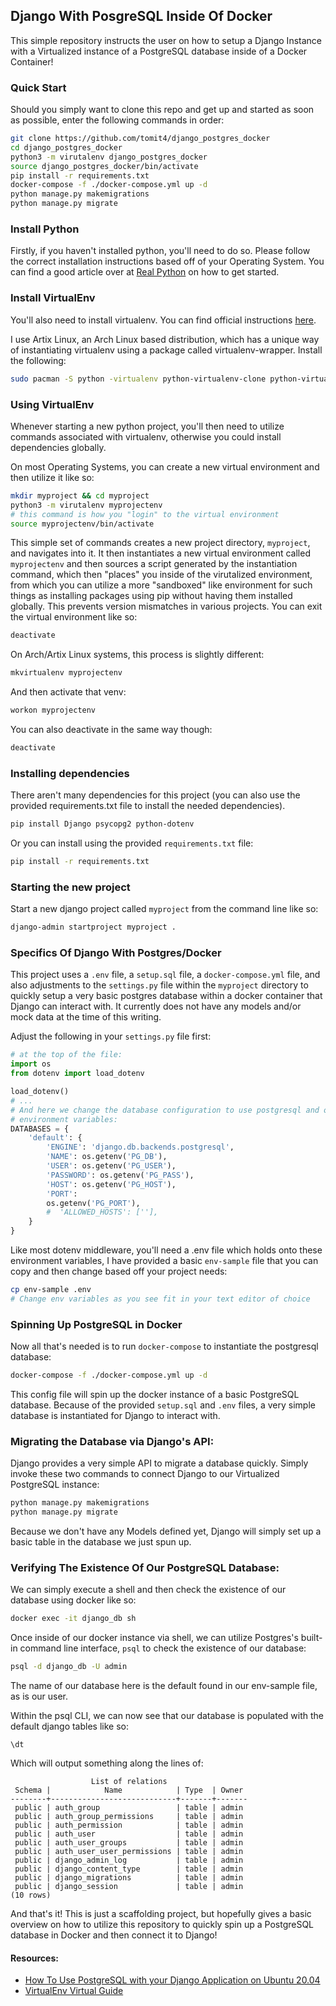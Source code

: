 ## Django With PosgreSQL Inside Of Docker

This simple repository instructs the user on how to setup a Django Instance with
a Virtualized instance of a PostgreSQL database inside of a Docker Container!

### Quick Start

Should you simply want to clone this repo and get up and started as soon as
possible, enter the following commands in order:

```sh
git clone https://github.com/tomit4/django_postgres_docker
cd django_postgres_docker
python3 -m virutalenv django_postgres_docker
source django_postgres_docker/bin/activate
pip install -r requirements.txt
docker-compose -f ./docker-compose.yml up -d
python manage.py makemigrations
python manage.py migrate
```

### Install Python

Firstly, if you haven't installed python, you'll need to do so. Please follow
the correct installation instructions based off of your Operating System. You
can find a good article over at [Real Python](https://realpython.com/installing-python/) on how to get started.

### Install VirtualEnv

You'll also need to install virtualenv. You can find official instructions [here](https://virtualenv.pypa.io/en/latest/installation.html).

I use Artix Linux, an Arch Linux based distribution, which has a unique way of
instantiating virtualenv using a package called virtualenv-wrapper. Install the
following:

```sh
sudo pacman -S python -virtualenv python-virtualenv-clone python-virtualenvwrapper
```

### Using VirtualEnv

Whenever starting a new python project, you'll then need to utilize commands
associated with virtualenv, otherwise you could install dependencies globally.

On most Operating Systems, you can create a new virtual environment and then
utilize it like so:

```sh
mkdir myproject && cd myproject
python3 -m virutalenv myprojectenv
# this command is how you "login" to the virtual environment
source myprojectenv/bin/activate
```

This simple set of commands creates a new project directory, `myproject`, and navigates into
it. It then instantiates a new virtual environment called `myprojectenv` and
then sources a script generated by the instantiation command, which then "places" you inside of the virutalized environment, from which you can utilize a more "sandboxed" like environment for such things as installing packages using pip without having them installed globally. This prevents version mismatches in various projects. You can exit the virtual environment like so:

```sh
deactivate
```

On Arch/Artix Linux systems, this process is slightly different:

```sh
mkvirtualenv myprojectenv
```

And then activate that venv:

```sh
workon myprojectenv
```

You can also deactivate in the same way though:

```sh
deactivate
```

### Installing dependencies

There aren't many dependencies for this project (you can also use the provided
requirements.txt file to install the needed dependencies).

```sh
pip install Django psycopg2 python-dotenv
```

Or you can install using the provided `requirements.txt` file:

```sh
pip install -r requirements.txt
```

### Starting the new project

Start a new django project called `myproject` from the command line like so:

```sh
django-admin startproject myproject .
```

### Specifics Of Django With Postgres/Docker

This project uses a `.env` file, a `setup.sql` file, a `docker-compose.yml` file, and
also adjustments to the `settings.py` file within the `myproject` directory to quickly
setup a very basic postgres database within a docker container that Django can
interact with. It currently does not have any models and/or mock data at the
time of this writing.

Adjust the following in your `settings.py` file first:

```python
# at the top of the file:
import os
from dotenv import load_dotenv

load_dotenv()
# ...
# And here we change the database configuration to use postgresql and our secret
# environment variables:
DATABASES = {
    'default': {
        'ENGINE': 'django.db.backends.postgresql',
        'NAME': os.getenv('PG_DB'),
        'USER': os.getenv('PG_USER'),
        'PASSWORD': os.getenv('PG_PASS'),
        'HOST': os.getenv('PG_HOST'),
        'PORT':
        os.getenv('PG_PORT'),
        #  'ALLOWED_HOSTS': [''],
    }
}
```

Like most dotenv middleware, you'll need a .env file which holds onto these
environment variables, I have provided a basic `env-sample` file that you can
copy and then change based off your project needs:

```sh
cp env-sample .env
# Change env variables as you see fit in your text editor of choice
```

### Spinning Up PostgreSQL in Docker

Now all that's needed is to run `docker-compose` to instantiate the postgresql
database:

```sh
docker-compose -f ./docker-compose.yml up -d
```

This config file will spin up the docker instance of a basic PostgreSQL database. Because
of the provided `setup.sql` and `.env` files, a very simple database is
instantiated for Django to interact with.

### Migrating the Database via Django's API:

Django provides a very simple API to migrate a database quickly. Simply invoke
these two commands to connect Django to our Virtualized PostgreSQL instance:

```sh
python manage.py makemigrations
python manage.py migrate
```

Because we don't have any Models defined yet, Django will simply set up a basic
table in the database we just spun up.

### Verifying The Existence Of Our PostgreSQL Database:

We can simply execute a shell and then check the existence of our database using
docker like so:

```sh
docker exec -it django_db sh
```

Once inside of our docker instance via shell, we can utilize Postgres's built-in
command line interface, `psql` to check the existence of our database:

```sh
psql -d django_db -U admin
```

The name of our database here is the default found in our env-sample file, as is
our user.

Within the psql CLI, we can now see that our database is populated with the
default django tables like so:

```psql
\dt
```

Which will output something along the lines of:

```
                  List of relations
 Schema |            Name            | Type  | Owner
--------+----------------------------+-------+-------
 public | auth_group                 | table | admin
 public | auth_group_permissions     | table | admin
 public | auth_permission            | table | admin
 public | auth_user                  | table | admin
 public | auth_user_groups           | table | admin
 public | auth_user_user_permissions | table | admin
 public | django_admin_log           | table | admin
 public | django_content_type        | table | admin
 public | django_migrations          | table | admin
 public | django_session             | table | admin
(10 rows)
```

And that's it! This is just a scaffolding project, but hopefully gives a basic
overview on how to utilize this repository to quickly spin up a PostgreSQL
database in Docker and then connect it to Django!

#### Resources:

- [How To Use PostgreSQL with your Django Application on Ubuntu 20.04](https://www.digitalocean.com/community/tutorials/how-to-use-postgresql-with-your-django-application-on-ubuntu-20-04)
- [VirtualEnv Virtual Guide](https://virtualenv.pypa.io/en/latest/user_guide.html)
